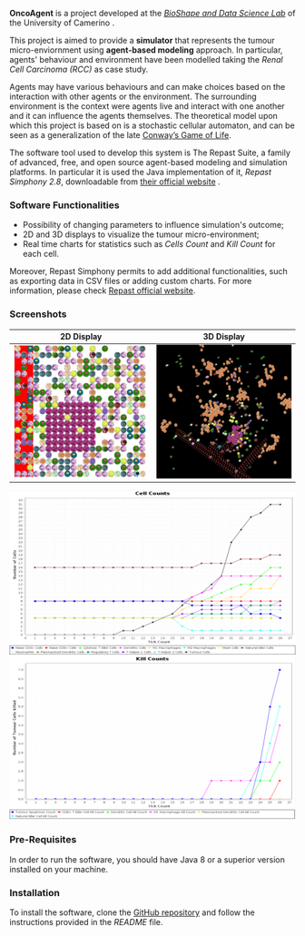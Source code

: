 **OncoAgent** is a project developed at the [*BioShape and Data Science Lab*](http://www.emanuelamerelli.eu/bigdata/doku.php?id=start) of the University of Camerino . 

This project is aimed to provide a **simulator** that represents the tumour micro-enviornment using **agent-based modeling** approach. In particular, agents' behaviour and environment have been modelled taking the *Renal Cell Carcinoma (RCC)* as case study.  

Agents may have various behaviours and can make choices based on the interaction with other agents or the environment. The surrounding environment is the context were agents live and interact with one another and it can influence the agents themselves. The theoretical model upon which this project is based on is a stochastic cellular automaton, and can be seen as a generalization of the late [Conway’s Game of Life](https://en.wikipedia.org/wiki/Conway%27s_Game_of_Life).

The software tool used to develop this system is The Repast Suite, a family of advanced, free, and open source agent-based modeling and simulation platforms. In particular it is used the Java implementation of it, *Repast Simphony 2.8*, downloadable from [their official website](https://repast.github.io/) .

### Software Functionalities

* Possibility of changing parameters to influence simulation's outcome;
* 2D and 3D displays to visualize the tumour micro-environment;
* Real time charts for statistics such as _Cells Count_ and _Kill Count_ for each cell.

Moreover, Repast Simphony permits to add additional functionalities, such as exporting data in CSV files or adding custom charts. For more information, please check [Repast official website](https://repast.github.io/).

### Screenshots

2D Display             |  3D Display
:-------------------------:|:-------------------------:
![2d](2d.png)  |  ![3d](3d.png)


![cell_count](cell_count.png)
![kill_count](kill_count.png)

### Pre-Requisites

In order to run the software, you should have Java 8 or a superior version installed on your machine.

### Installation

To install the software, clone the [GitHub repository](https://github.com/BioShape-and-Data-Science-Lab/OncoAgent) and follow the instructions provided in the *README* file.